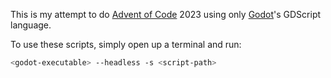This is my attempt to do [Advent of Code](https://adventofcode.com/) 2023 using only [Godot](https://godotengine.org/)'s GDScript language.

To use these scripts, simply open up a terminal and run:

```sh
<godot-executable> --headless -s <script-path>
```
